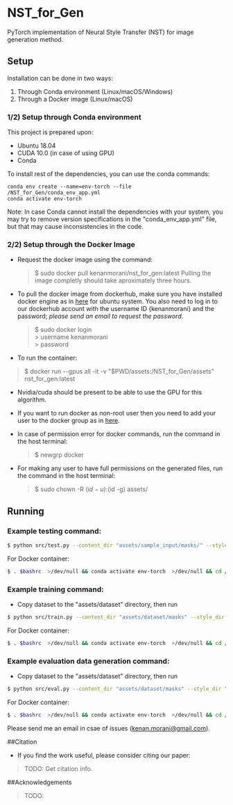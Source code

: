 # NST_for_Gen
PyTorch implementation of Neural Style Transfer (NST) for image generation method.

## Setup
Installation can be done in two ways:
1. Through Conda environment (Linux/macOS/Windows)
2. Through a Docker image (Linux/macOS)

### 1/2) Setup through Conda environment
This project is prepared upon:
- Ubuntu 18.04
- CUDA 10.0 (in case of using GPU)
- Conda

To install rest of the dependencies, you can use the conda commands:
            
    conda env create --name=env-torch --file /NST_for_Gen/conda_env_app.yml
    conda activate env-torch
Note: In case Conda cannot install the dependencies with your system, you may try to remove version specifications in the "conda_env_app.yml" file, but that may cause inconsistencies in the code.

### 2/2) Setup through the Docker Image
* Request the docker image using the command:
  >   $ sudo docker pull kenanmorani/nst_for_gen:latest
  Pulling the image completly should take aproximately three hours.
     
 * To pull the docker image from dockerhub, make sure you have installed docker engine as in [here](https://docs.docker.com/engine/install/ubuntu/) for ubuntu system. 
 You also need to log in to our dockerhub account with the username ID {kenanmorani} and the password; *please send an email to request the password*.
 
     > $ sudo docker login <br>
       > username kenanmorani <br>
       > password <Tubitak119e578>
 * To run the container:
  >   $ docker run --gpus all -it -v "$PWD/assets:/NST_for_Gen/assets" nst_for_gen:latest
 
 * Nvidia/cuda should be present to be able to use the GPU for this algorithm.
    
 * If you want to run docker as non-root user then you need to add your user to the docker group as in [here](https://stackoverflow.com/questions/48957195/how-to-fix-docker-got-permission-denied-issue).
 
 * In case of permission error for docker commands, run the command in the host terminal:
   >   $ newgrp docker
 * For making any user to have full permissions on the generated files, run the command in the host terminal:
   >   $ sudo chown -R $(id -u):$(id -g) assets/
## Running
### Example testing command:
```bash
$ python src/test.py --content_dir "assets/sample_input/masks/" --style_dir "assets/sample_input/data/" --style_mask_dir "assets/sample_input/masks/"
```
For Docker container:
```bash
$ . $bashrc  >/dev/null && conda activate env-torch  >/dev/null && cd /NST_for_Gen && python src/test.py --content_dir "assets/sample_input/masks/" --style_dir "assets/sample_input/data/" --style_mask_dir "assets/sample_input/masks/"
```
### Example training command:
- Copy dataset to the "assets/dataset" directory, then run
```bash
$ python src/train.py --content_dir "assets/dataset/masks" --style_dir "assets/dataset/data"
```
For Docker container:
```bash
$ . $bashrc  >/dev/null && conda activate env-torch  >/dev/null && cd /NST_for_Gen && python src/train.py --content_dir "assets/dataset/masks" --style_dir "assets/dataset/data"
```
### Example evaluation data generation command:
- Copy dataset to the "assets/dataset" directory, then run
```bash
$ python src/eval.py --content_dir "assets/dataset/masks" --style_dir "assets/dataset/data"
```
For Docker container:
```bash
$ . $bashrc  >/dev/null && conda activate env-torch  >/dev/null && cd /NST_for_Gen && python src/eval.py --content_dir "assets/dataset/masks" --style_dir "assets/dataset/data"
```
Please send me an email in csae of issues (kenan.morani@gmail.com).

##Citation
* If you find the work useful, please consider citing our paper:
> TODO: Get citation info.

##Acknowledgements
> TODO: 
